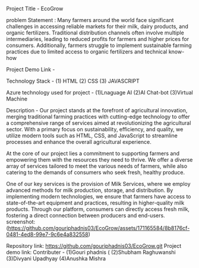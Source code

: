 Project Title - EcoGrow

problem Statement : Many farmers around the world face significant challenges in accessing reliable markets for their milk, dairy products, and organic fertilizers. Traditional distribution channels often involve multiple intermediaries, leading to reduced profits for farmers and higher prices for consumers. Additionally, farmers struggle to implement sustainable farming practices due to limited access to organic fertilizers and technical know-how

Project Demo Link -  

Technology Stack - (1) HTML
                   (2) CSS
                   (3) JAVASCRIPT

Azure technology used for project - (1)Lnaguage AI
                                    (2)AI Chat-bot
                                    (3)Virtual Machine

Description - 
Our project stands at the forefront of agricultural innovation, merging traditional farming practices with cutting-edge technology to offer a comprehensive range of services aimed at revolutionizing the agricultural sector. With a primary focus on sustainability, efficiency, and quality, we utilize modern tools such as HTML, CSS, and JavaScript to streamline processes and enhance the overall agricultural experience.

At the core of our project lies a commitment to supporting farmers and empowering them with the resources they need to thrive. We offer a diverse array of services tailored to meet the various needs of farmers, while also catering to the demands of consumers who seek fresh, healthy produce.

One of our key services is the provision of Milk Services, where we employ advanced methods for milk production, storage, and distribution. By implementing modern technologies, we ensure that farmers have access to state-of-the-art equipment and practices, resulting in higher-quality milk products. Through our platform, consumers can directly access fresh milk, fostering a direct connection between producers and end-users.
screenshot: (https://github.com/gouriphadnis03/EcoGrow/assets/171165584/8b8176cf-0481-4ed8-99e7-9c6e4a832558)

Repository link:   https://github.com/gouriphadnis03/EcoGrow.git
Project demo link:
Contributer - (1)Gouri phadnis (
              (2)Shubham Raghuwanshi
              (3)Divyani Upadhyay
              (4)Anushka Mishra
